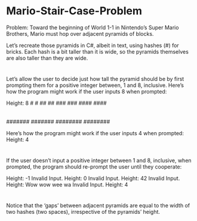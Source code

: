 # Mario-Stair-Case-Problem
Problem:
Toward the beginning of World 1-1 in Nintendo’s Super Mario Brothers, Mario must hop over adjacent pyramids of blocks.


Let’s recreate those pyramids in C#, albeit in text, using hashes (#) for bricks. Each hash is a bit taller than it is wide, so the pyramids themselves are also taller than they are wide.

   #  #
  ##  ##
 ###  ###
####  ####


Let’s allow the user to decide just how tall the pyramid should be by first prompting them for a positive integer between, 1 and 8, inclusive. Here’s how the program might work if the user inputs 8 when prompted:

Height: 
8
       #  #
      ##  ##
     ###  ###
    ####  ####
   #####  #####
  ######  ######
 #######  #######
########  ########


Here’s how the program might work if the user inputs 4 when prompted:
Height: 
4
   #  #
  ##  ##
 ###  ###
####  ####


If the user doesn’t input a positive integer between 1 and 8, inclusive, when prompted, the program should re-prompt the user until they cooperate:

Height: 
-1
Invalid Input.
Height: 
0
Invalid Input.
Height: 
42
Invalid Input.
Height: 
Wow wow wee wa
Invalid Input.
Height: 
4
   #  #
  ##  ##
 ###  ###
####  ####


Notice that the ‘gaps’ between adjacent pyramids are equal to the width of two hashes (two spaces), irrespective of the pyramids’ height.
